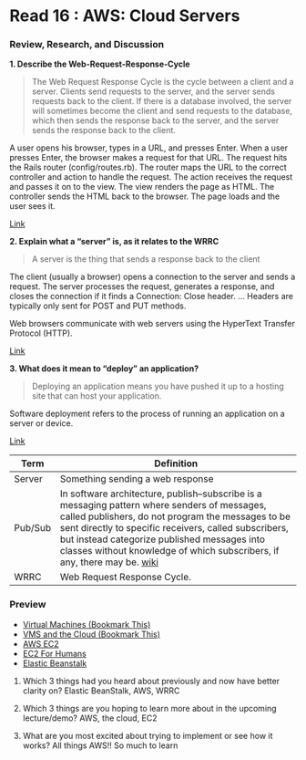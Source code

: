# Read 16 : AWS: Cloud Servers

### Review, Research, and Discussion

**1. Describe the Web-Request-Response-Cycle**

> The Web Request Response Cycle is the cycle between a client and a server. Clients send requests to the server, and the server sends requests back to the client. If there is a database involved, the server will sometimes become the client and send requests to the database, which then sends the response back to the server, and the server sends the response back to the client. 

A user opens his browser, types in a URL, and presses Enter.
When a user presses Enter, the browser makes a request for that URL.
The request hits the Rails router (config/routes.rb). The router maps the URL to the correct controller and action to handle the request.
The action receives the request and passes it on to the view.
The view renders the page as HTML.
The controller sends the HTML back to the browser. The page loads and the user sees it.

[Link](https://www.codecademy.com/articles/request-response-cycle-static#:~:text=The%20request%2Fresponse%20cycle%20traces,things%20aren't%20working)

**2. Explain what a “server” is, as it relates to the WRRC**

> A server is the thing that sends a response back to the client

The client (usually a browser) opens a connection to the server and sends a request. The server processes the request, generates a response, and closes the connection if it finds a Connection: Close header. ... Headers are typically only sent for POST and PUT methods.


Web browsers communicate with web servers using the HyperText Transfer Protocol (HTTP). 

[Link](https://docs.oracle.com/cd/E19857-01/820-7655/abvah/index.html)

**3. What does it mean to “deploy” an application?**

> Deploying an application means you have pushed it up to a hosting site that can host your application. 

Software deployment refers to the process of running an application on a server or device.

[Link](https://www.sumologic.com/glossary/software-deployment/#:~:text=Software%20deployment%20refers%20to%20the,on%20a%20server%20or%20device.&text=Software%20deployment%20refers%20to%20the%20process%20of%20making%20the%20application,user's%20computer%20or%20mobile%20device.)

**Term** | **Definition**
-----|-----
Server | Something sending a web response
Pub/Sub | In software architecture, publish–subscribe is a messaging pattern where senders of messages, called publishers, do not program the messages to be sent directly to specific receivers, called subscribers, but instead categorize published messages into classes without knowledge of which subscribers, if any, there may be. [wiki](https://en.wikipedia.org/wiki/Publish%E2%80%93subscribe_pattern)
WRRC | Web Request Response Cycle. 


### Preview
- [Virtual Machines (Bookmark This)](https://www.youtube.com/watch?v=yIVXjl4SwVo)
- [VMS and the Cloud (Bookmark This)](https://www.youtube.com/watch?v=l0DfHUWMjsU)
- [AWS EC2](https://aws.amazon.com/ec2/?ec2-whats-new.sort-by=item.additionalFields.postDateTime&ec2-whats-new.sort-order=desc)
- [EC2 For Humans](https://www.youtube.com/watch?v=lZMkgOMYYIg)
- [Elastic Beanstalk](https://www.youtube.com/watch?v=SrwxAScdyT0)

1. Which 3 things had you heard about previously and now have better clarity on?
Elastic BeanStalk, AWS, WRRC

1. Which 3 things are you hoping to learn more about in the upcoming lecture/demo?
AWS, the cloud, EC2

1. What are you most excited about trying to implement or see how it works?
All things AWS!! So much to learn